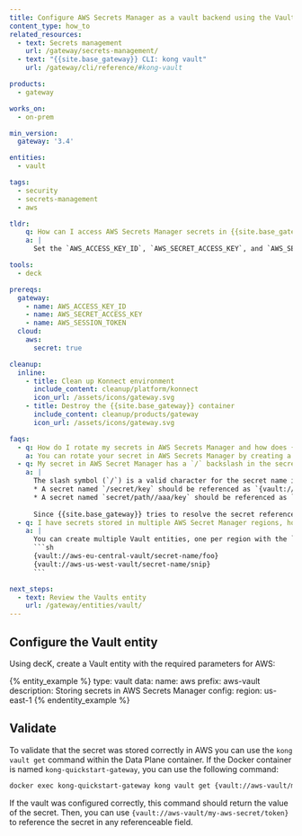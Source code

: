 ```yaml
---
title: Configure AWS Secrets Manager as a vault backend using the Vault entity
content_type: how_to
related_resources:
  - text: Secrets management
    url: /gateway/secrets-management/
  - text: "{{site.base_gateway}} CLI: kong vault"
    url: /gateway/cli/reference/#kong-vault

products:
  - gateway

works_on:
  - on-prem

min_version:
  gateway: '3.4'

entities: 
  - vault

tags:
  - security
  - secrets-management
  - aws

tldr:
    q: How can I access AWS Secrets Manager secrets in {{site.base_gateway}}?
    a: |
      Set the `AWS_ACCESS_KEY_ID`, `AWS_SECRET_ACCESS_KEY`, and `AWS_SESSION_TOKEN` environment variables, then start {{site.base_gateway}} with these environment variables. Create a Vault entity and add the required `region` parameter.

tools:
  - deck

prereqs:
  gateway:
    - name: AWS_ACCESS_KEY_ID
    - name: AWS_SECRET_ACCESS_KEY
    - name: AWS_SESSION_TOKEN
  cloud:
    aws:
      secret: true

cleanup:
  inline:
    - title: Clean up Konnect environment
      include_content: cleanup/platform/konnect
      icon_url: /assets/icons/gateway.svg
    - title: Destroy the {{site.base_gateway}} container
      include_content: cleanup/products/gateway
      icon_url: /assets/icons/gateway.svg 

faqs:
  - q: How do I rotate my secrets in AWS Secrets Manager and how does {{site.base_gateway}} pick up the new secret values?
    a: You can rotate your secret in AWS Secrets Manager by creating a new secret version with the updated value. You'll also want to configure the `ttl` settings in your {{site.base_gateway}} Vault entity so that {{site.base_gateway}} pulls the rotated secret periodically.
  - q: My secret in AWS Secret Manager has a `/` backslash in the secret name. How do I reference this secret in {{site.base_gateway}}?
    a: |
      The slash symbol (`/`) is a valid character for the secret name in AWS Secrets Manager. If you want to reference a secret name that starts with a slash or has two consecutive slashes, transform one of the slashes in the name into URL-encoded format. For example:
      * A secret named `/secret/key` should be referenced as `{vault://aws/%2Fsecret/key}`
      * A secret named `secret/path//aaa/key` should be referenced as `{vault://aws/secret/path/%2Faaa/key}`
      
      Since {{site.base_gateway}} tries to resolve the secret reference as a valid URL, using a slash instead of a URL-encoded slash will result in unexpected secret name fetching.
  - q: I have secrets stored in multiple AWS Secret Manager regions, how do I reference those secrets in {{site.base_gateway}}?
    a: |
      You can create multiple Vault entities, one per region with the `config.region` parameter. You'd then reference the secret by the name of the Vault:
      ```sh
      {vault://aws-eu-central-vault/secret-name/foo}
      {vault://aws-us-west-vault/secret-name/snip}
      ```

next_steps:
  - text: Review the Vaults entity
    url: /gateway/entities/vault/
---
```


## Configure the Vault entity

Using decK, create a Vault entity with the required parameters for AWS:

{% entity_example %}
type: vault
data:
  name: aws
  prefix: aws-vault
  description: Storing secrets in AWS Secrets Manager
  config:
    region: us-east-1
{% endentity_example %}

## Validate

To validate that the secret was stored correctly in AWS you can use the `kong vault get` command within the Data Plane container. If the Docker container is named `kong-quickstart-gateway`, you can use the following command:

```sh
docker exec kong-quickstart-gateway kong vault get {vault://aws-vault/my-aws-secret/token}
```

If the vault was configured correctly, this command should return the value of the secret. Then, you can use `{vault://aws-vault/my-aws-secret/token}` to reference the secret in any referenceable field.
